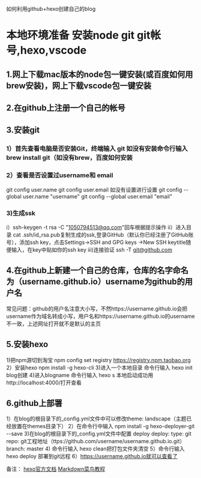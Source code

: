 如何利用github+hexo创建自己的blog
# 本地环境准备 安装node git git帐号,hexo,vscode
## 1.网上下载mac版本的node包一键安装(或百度如何用brew安装)，网上下载vscode包一键安装
## 2.在github上注册一个自己的帐号
## 3.安装git 
### 1）首先查看电脑是否安装Git，终端输入 git 如没有安装命令行输入 brew install git（如没有brew，百度如何安装  
### 2）查看是否设置过username和 email 
   git config user.name 
   git config user.email
   如没有设置进行设置
   git config --global user.name "username"
   git config --global user.email "email"
### 3)生成ssk
   i）ssh-keygen -t rsa -C "1050794513@qq.com"回车根据提示操作
   ii）进入目录 cat .ssh/id_rsa.pub复制生成的ssk,登录GitHub（默认你已经注册了GitHub账号），添加ssh key，点击Settings->SSH and GPG keys ->New SSH keytitle随便输入，在key中贴如你的ssh key 
   iii)连接验证 ssh -T git@github.com 
## 4.在github上新建一个自己的仓库，仓库的名字命名为（username.github.io）username为github的用户名
   常见问题：github的用户名注意大小写，不然https://username.github.io会把username作为域名转成小写，用户名和https://username.github.io的username不一致，上述网址打开就不是默认的主页
## 5.安装hexo
  1)把npm源切到淘宝 npm config set registry https://registry.npm.taobao.org
  2）安装hexo  npm install -g hexo-cli
  3)进入一个本地目录 命令行输入 hexo init blog创建
  4)进入blogname  命令行输入 hexo s 本地启动成功用http://localhost:4000/打开查看
## 6.github上部署
  1）在blog的根目录下的_config.yml文件中可以修改theme: landscape（主题已经放置在themes目录下）
  2）在命令行中输入 npm install -g hexo-deployer-git --save
  3)在blog的根目录下的_config.yml文件中配置 deploy
   deploy:
  type: git
  repo: git工程地址（ttps://github.com/username/username.github.io.git）
  branch: master
  4) 命令行输入 hexo clean把打包文件夹清空
  5）命令行输入 hexo  deploy 部署到git远程
  6）https://username.github.io就可以查看了

  备注： [hexo官方文档](https://hexo.io/zh-cn/docs/commands)
        [Markdown菜鸟教程](https://www.runoob.com/markdown/md-link.html)




